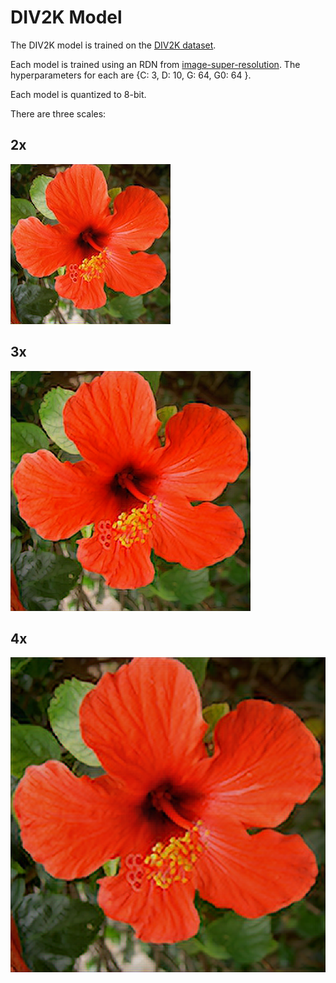 # DIV2K Model

The DIV2K model is trained on the [DIV2K dataset](https://data.vision.ee.ethz.ch/cvl/DIV2K/).

Each model is trained using an RDN from [image-super-resolution](https://github.com/idealo/image-super-resolution). The hyperparameters for each are {C: 3, D: 10, G: 64, G0: 64 }.

Each model is quantized to 8-bit.

There are three scales:

## 2x

![2x](https://raw.githubusercontent.com/thekevinscott/UpscalerJS-models/master/examples/div2k/assets/2x.png)

## 3x

![3x](https://raw.githubusercontent.com/thekevinscott/UpscalerJS-models/master/examples/div2k/assets/3x.png)

## 4x

![4x](https://raw.githubusercontent.com/thekevinscott/UpscalerJS-models/master/examples/div2k/assets/4x.png)
